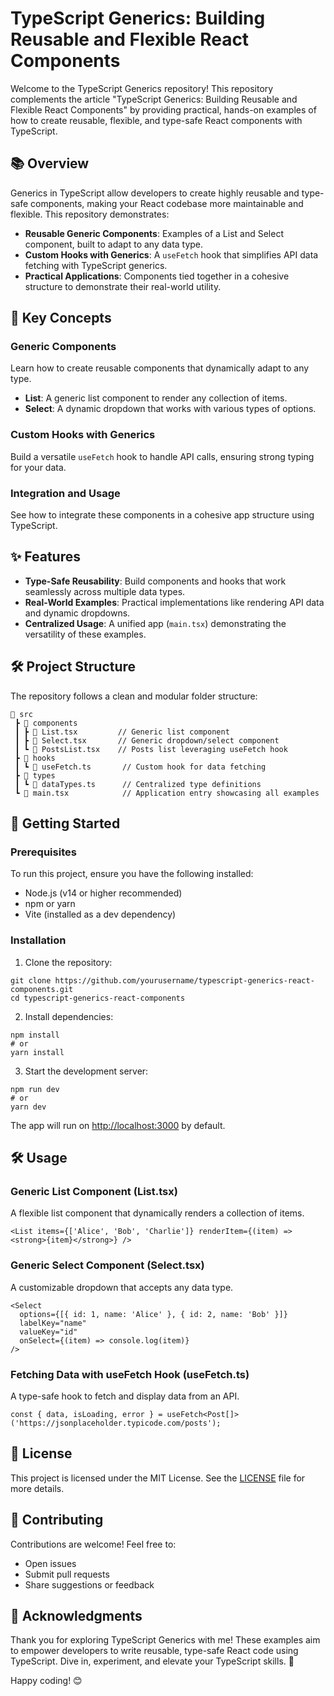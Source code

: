 # TypeScript Generics: Building Reusable and Flexible React Components

Welcome to the TypeScript Generics repository! This repository complements the article "TypeScript Generics: Building Reusable and Flexible React Components" by providing practical, hands-on examples of how to create reusable, flexible, and type-safe React components with TypeScript.

## 📚 Overview

Generics in TypeScript allow developers to create highly reusable and type-safe components, making your React codebase more maintainable and flexible. This repository demonstrates:

- **Reusable Generic Components**: Examples of a List and Select component, built to adapt to any data type.
- **Custom Hooks with Generics**: A `useFetch` hook that simplifies API data fetching with TypeScript generics.
- **Practical Applications**: Components tied together in a cohesive structure to demonstrate their real-world utility.

## 🔑 Key Concepts

### Generic Components
Learn how to create reusable components that dynamically adapt to any type.

- **List**: A generic list component to render any collection of items.
- **Select**: A dynamic dropdown that works with various types of options.

### Custom Hooks with Generics
Build a versatile `useFetch` hook to handle API calls, ensuring strong typing for your data.

### Integration and Usage
See how to integrate these components in a cohesive app structure using TypeScript.

## ✨ Features
- **Type-Safe Reusability**: Build components and hooks that work seamlessly across multiple data types.
- **Real-World Examples**: Practical implementations like rendering API data and dynamic dropdowns.
- **Centralized Usage**: A unified app (`main.tsx`) demonstrating the versatility of these examples.

## 🛠 Project Structure
The repository follows a clean and modular folder structure:

```
📂 src
 ┣ 📂 components
 ┃ ┣ 📜 List.tsx         // Generic list component
 ┃ ┣ 📜 Select.tsx       // Generic dropdown/select component
 ┃ ┗ 📜 PostsList.tsx    // Posts list leveraging useFetch hook
 ┣ 📂 hooks
 ┃ ┗ 📜 useFetch.ts       // Custom hook for data fetching
 ┣ 📂 types
 ┃ ┗ 📜 dataTypes.ts      // Centralized type definitions
 ┗ 📜 main.tsx            // Application entry showcasing all examples
```

## 🚀 Getting Started

### Prerequisites
To run this project, ensure you have the following installed:
- Node.js (v14 or higher recommended)
- npm or yarn
- Vite (installed as a dev dependency)

### Installation
1. Clone the repository:
```
git clone https://github.com/yourusername/typescript-generics-react-components.git
cd typescript-generics-react-components
```

2. Install dependencies:
```
npm install
# or
yarn install
```

3. Start the development server:
```
npm run dev
# or
yarn dev
```

The app will run on [http://localhost:3000](http://localhost:3000) by default.

## 🛠 Usage

### Generic List Component (List.tsx)
A flexible list component that dynamically renders a collection of items.
```
<List items={['Alice', 'Bob', 'Charlie']} renderItem={(item) => <strong>{item}</strong>} />
```

### Generic Select Component (Select.tsx)
A customizable dropdown that accepts any data type.
```
<Select
  options={[{ id: 1, name: 'Alice' }, { id: 2, name: 'Bob' }]}
  labelKey="name"
  valueKey="id"
  onSelect={(item) => console.log(item)}
/>
```

### Fetching Data with useFetch Hook (useFetch.ts)
A type-safe hook to fetch and display data from an API.
```
const { data, isLoading, error } = useFetch<Post[]>('https://jsonplaceholder.typicode.com/posts');
```

## 📝 License
This project is licensed under the MIT License. See the [LICENSE](https://github.com/iequalsone/TypeScript-Generics-Building-Reusable-and-Flexible-React-Components/blob/main/LICENSE) file for more details.

## 💬 Contributing
Contributions are welcome! Feel free to:
- Open issues
- Submit pull requests
- Share suggestions or feedback

## 🌟 Acknowledgments
Thank you for exploring TypeScript Generics with me! These examples aim to empower developers to write reusable, type-safe React code using TypeScript. Dive in, experiment, and elevate your TypeScript skills. 🚀

Happy coding! 😊
